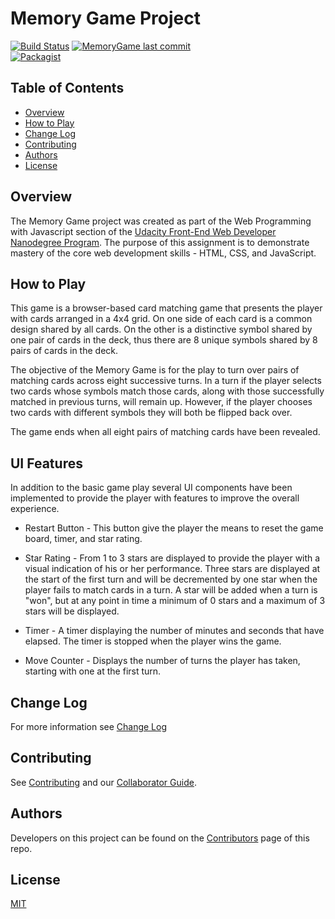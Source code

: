# Memory Game Project

[![Build Status](https://travis-ci.org/jdmedlock/memorygame.svg?branch=development)](https://travis-ci.org/jdmedlock/memorygame) [![MemoryGame last commit](https://img.shields.io/github/last-commit/google/skia.svg)](https://github.com/jdmedlock/memorygame)
<br/>
[![Packagist](https://img.shields.io/packagist/l/doctrine/orm.svg)](https://github.com/jdmedlock/memorygame/)

## Table of Contents

* [Overview](#overview)
* [How to Play](#how-to-play)
* [Change Log](#change-log)
* [Contributing](#contributing)
* [Authors](#authors)
* [License](#license)

## Overview

The Memory Game project was created as part of the Web Programming with
Javascript section of the [Udacity Front-End Web Developer Nanodegree Program](https://www.udacity.com/course/front-end-web-developer-nanodegree--nd001). The
purpose of this assignment is to demonstrate mastery of the core web
development skills - HTML, CSS, and JavaScript.

## How to Play

This game is a browser-based card matching game that presents the player with
cards arranged in a 4x4 grid. On one side of each card is a common design
shared by all cards. On the other is a distinctive symbol shared by one pair
of cards in the deck, thus there are 8 unique symbols shared by 8 pairs of cards
in the deck.

The objective of the Memory Game is for the play to turn over pairs of matching
cards across eight successive turns. In a turn if the player selects two cards
whose symbols match those cards, along with those successfully matched in
previous turns, will remain up. However, if the player chooses two cards with
different symbols they will both be flipped back over.

The game ends when all eight pairs of matching cards have been revealed.

## UI Features

In addition to the basic game play several UI components have been implemented
to provide the player with features to improve the overall experience.

* Restart Button - This button give the player the means to reset the game
board, timer, and star rating.

* Star Rating - From 1 to 3 stars are displayed to provide the player with
a visual indication of his or her performance. Three stars are displayed at the
start of the first turn and will be decremented by one star when the player
fails to match cards in a turn. A star will be added when a turn is "won", 
but at any point in time a minimum of 0 stars and a maximum of 3 stars will
be displayed.

* Timer - A timer displaying the number of minutes and seconds that have
elapsed. The timer is stopped when the player wins the game.

* Move Counter - Displays the number of turns the player has taken, starting
with one at the first turn.

## Change Log

For more information see [Change Log](https://github.com/jdmedlock/memorygame/blob/development/CHANGELOG.md)

## Contributing

See [Contributing](https://github.com/jdmedlock/memorygame/blob/development/CONTRIBUTING.md)
and our [Collaborator Guide](https://github.com/jdmedlock/memorygame/blob/development/COLLABORATOR_GUIDE.md).

## Authors

Developers on this project can be found on the [Contributors](https://github.com/jdmedlock/memorygame/graphs/contributors) page of this repo.

## License

[MIT](https://tldrlegal.com/license/mit-license)

